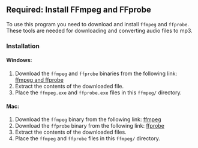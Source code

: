 ## Required: Install FFmpeg and FFprobe

To use this program you need to download and install `ffmpeg` and `ffprobe`. These tools are needed for downloading and converting audio files to mp3.

### Installation

#### Windows:
1. Download the `ffmpeg` and `ffprobe` binaries from the following link:
    [ffmpeg and ffprobe](https://www.gyan.dev/ffmpeg/builds/ffmpeg-git-essentials.7z)
2. Extract the contents of the downloaded file.
3. Place the `ffmpeg.exe` and `ffprobe.exe` files in this `ffmpeg/` directory.

#### Mac:
1. Download the `ffmpeg` binary from the following link:
    [ffmpeg](https://evermeet.cx/ffmpeg/ffmpeg-118608-g25c439296b.7z)
2. Download the `ffprobe` binary from the following link:
    [ffprobe](https://evermeet.cx/ffmpeg/ffprobe-118608-g25c439296b.7z)
3. Extract the contents of the downloaded files.
4. Place the `ffmpeg` and `ffprobe` files in this `ffmpeg/` directory.
